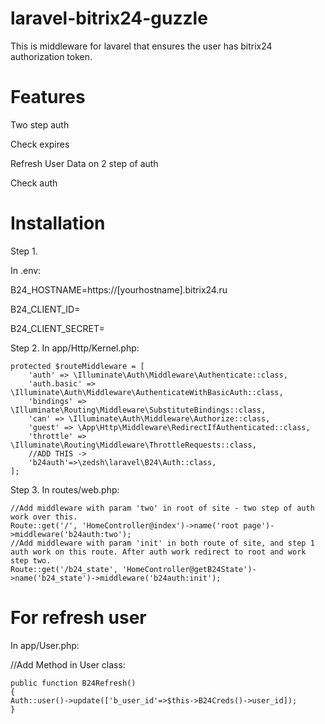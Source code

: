 # laravel-bitrix24-guzzle
This is middleware for lavarel that ensures the user has bitrix24 authorization token.

# Features
Two step auth

Check expires

Refresh User Data on 2 step of auth

Check auth


# Installation
Step 1.

In .env:

B24_HOSTNAME=https://[yourhostname].bitrix24.ru

B24_CLIENT_ID=

B24_CLIENT_SECRET=

Step 2.
In app/Http/Kernel.php:

    protected $routeMiddleware = [
        'auth' => \Illuminate\Auth\Middleware\Authenticate::class,
        'auth.basic' => \Illuminate\Auth\Middleware\AuthenticateWithBasicAuth::class,
        'bindings' => \Illuminate\Routing\Middleware\SubstituteBindings::class,
        'can' => \Illuminate\Auth\Middleware\Authorize::class,
        'guest' => \App\Http\Middleware\RedirectIfAuthenticated::class,
        'throttle' => \Illuminate\Routing\Middleware\ThrottleRequests::class,
        //ADD THIS ->
        'b24auth'=>\zedsh\laravel\B24\Auth::class,
    ];


Step 3.
In routes/web.php:

    //Add middleware with param 'two' in root of site - two step of auth work over this.
    Route::get('/', 'HomeController@index')->name('root page')->middleware('b24auth:two');
    //Add middleware with param 'init' in both route of site, and step 1 auth work on this route. After auth work redirect to root and work step two.
    Route::get('/b24_state', 'HomeController@getB24State')->name('b24_state')->middleware('b24auth:init');


# For refresh user 

In app/User.php:

//Add Method in User class:

    public function B24Refresh()
    {
    Auth::user()->update(['b_user_id'=>$this->B24Creds()->user_id]);
    }

